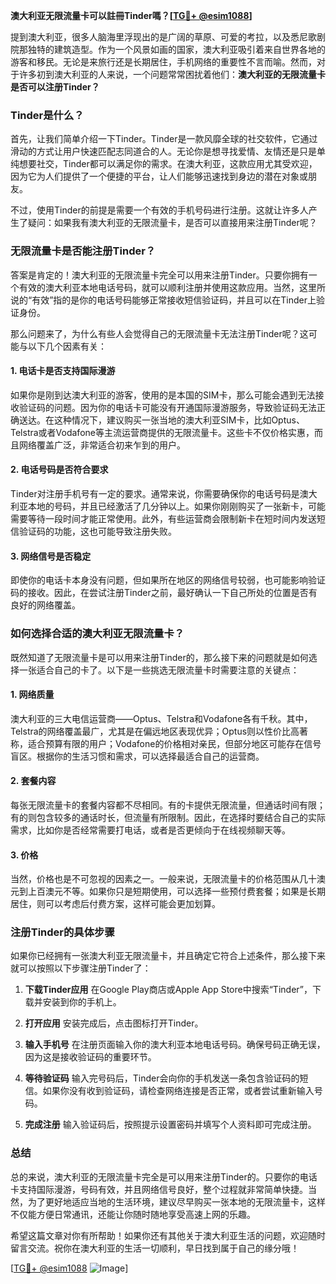 **澳大利亚无限流量卡可以註冊Tinder嗎？[[TG💪+ @esim1088](https://t.me/s/esim1088)]**

提到澳大利亚，很多人脑海里浮现出的是广阔的草原、可爱的考拉，以及悉尼歌剧院那独特的建筑造型。作为一个风景如画的国家，澳大利亚吸引着来自世界各地的游客和移民。无论是来旅行还是长期居住，手机网络的重要性不言而喻。然而，对于许多初到澳大利亚的人来说，一个问题常常困扰着他们：**澳大利亚的无限流量卡是否可以注册Tinder？**

### Tinder是什么？

首先，让我们简单介绍一下Tinder。Tinder是一款风靡全球的社交软件，它通过滑动的方式让用户快速匹配志同道合的人。无论你是想寻找爱情、友情还是只是单纯想要社交，Tinder都可以满足你的需求。在澳大利亚，这款应用尤其受欢迎，因为它为人们提供了一个便捷的平台，让人们能够迅速找到身边的潜在对象或朋友。

不过，使用Tinder的前提是需要一个有效的手机号码进行注册。这就让许多人产生了疑问：如果我有澳大利亚的无限流量卡，是否可以直接用来注册Tinder呢？

### 无限流量卡是否能注册Tinder？

答案是肯定的！澳大利亚的无限流量卡完全可以用来注册Tinder。只要你拥有一个有效的澳大利亚本地电话号码，就可以顺利注册并使用这款应用。当然，这里所说的“有效”指的是你的电话号码能够正常接收短信验证码，并且可以在Tinder上验证身份。

那么问题来了，为什么有些人会觉得自己的无限流量卡无法注册Tinder呢？这可能与以下几个因素有关：

#### 1. **电话卡是否支持国际漫游**
   如果你是刚到达澳大利亚的游客，使用的是本国的SIM卡，那么可能会遇到无法接收验证码的问题。因为你的电话卡可能没有开通国际漫游服务，导致验证码无法正确送达。在这种情况下，建议购买一张当地的澳大利亚SIM卡，比如Optus、Telstra或者Vodafone等主流运营商提供的无限流量卡。这些卡不仅价格实惠，而且网络覆盖广泛，非常适合初来乍到的用户。

#### 2. **电话号码是否符合要求**
   Tinder对注册手机号有一定的要求。通常来说，你需要确保你的电话号码是澳大利亚本地的号码，并且已经激活了几分钟以上。如果你刚刚购买了一张新卡，可能需要等待一段时间才能正常使用。此外，有些运营商会限制新卡在短时间内发送短信验证码的功能，这也可能导致注册失败。

#### 3. **网络信号是否稳定**
   即使你的电话卡本身没有问题，但如果所在地区的网络信号较弱，也可能影响验证码的接收。因此，在尝试注册Tinder之前，最好确认一下自己所处的位置是否有良好的网络覆盖。

### 如何选择合适的澳大利亚无限流量卡？

既然知道了无限流量卡是可以用来注册Tinder的，那么接下来的问题就是如何选择一张适合自己的卡了。以下是一些挑选无限流量卡时需要注意的关键点：

#### 1. **网络质量**
   澳大利亚的三大电信运营商——Optus、Telstra和Vodafone各有千秋。其中，Telstra的网络覆盖最广，尤其是在偏远地区表现优异；Optus则以性价比高著称，适合预算有限的用户；Vodafone的价格相对亲民，但部分地区可能存在信号盲区。根据你的生活习惯和需求，可以选择最适合自己的运营商。

#### 2. **套餐内容**
   每张无限流量卡的套餐内容都不尽相同。有的卡提供无限流量，但通话时间有限；有的则包含较多的通话时长，但流量有所限制。因此，在选择时要结合自己的实际需求，比如你是否经常需要打电话，或者是否更倾向于在线视频聊天等。

#### 3. **价格**
   当然，价格也是不可忽视的因素之一。一般来说，无限流量卡的价格范围从几十澳元到上百澳元不等。如果你只是短期使用，可以选择一些预付费套餐；如果是长期居住，则可以考虑后付费方案，这样可能会更加划算。

### 注册Tinder的具体步骤

如果你已经拥有一张澳大利亚无限流量卡，并且确定它符合上述条件，那么接下来就可以按照以下步骤注册Tinder了：

1. **下载Tinder应用**
   在Google Play商店或Apple App Store中搜索“Tinder”，下载并安装到你的手机上。

2. **打开应用**
   安装完成后，点击图标打开Tinder。

3. **输入手机号**
   在注册页面输入你的澳大利亚本地电话号码。确保号码正确无误，因为这是接收验证码的重要环节。

4. **等待验证码**
   输入完号码后，Tinder会向你的手机发送一条包含验证码的短信。如果你没有收到验证码，请检查网络连接是否正常，或者尝试重新输入号码。

5. **完成注册**
   输入验证码后，按照提示设置密码并填写个人资料即可完成注册。

### 总结

总的来说，澳大利亚的无限流量卡完全是可以用来注册Tinder的。只要你的电话卡支持国际漫游，号码有效，并且网络信号良好，整个过程就非常简单快捷。当然，为了更好地适应当地的生活环境，建议尽早购买一张本地的无限流量卡，这样不仅能方便日常通讯，还能让你随时随地享受高速上网的乐趣。

希望这篇文章对你有所帮助！如果你还有其他关于澳大利亚生活的问题，欢迎随时留言交流。祝你在澳大利亚的生活一切顺利，早日找到属于自己的缘分哦！

[[TG💪+ @esim1088](https://t.me/s/esim1088) ![Image](https://i.postimg.cc/4NQfJmqS/Snipaste-2025-05-13-00-14-12.png)]